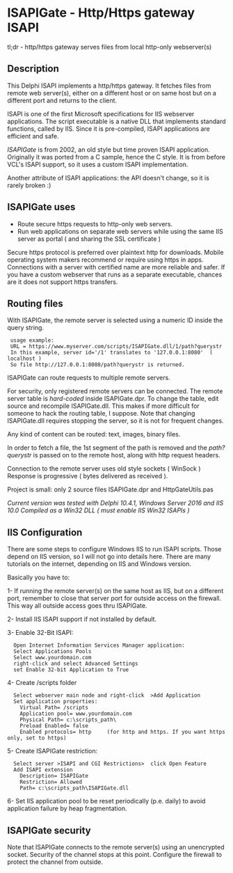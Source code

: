 # ISAPIGate - Http/Https gateway ISAPI

tl;dr - http/https gateway serves files from local http-only webserver(s)

## Description

This Delphi ISAPI implements a http/https gateway.  It fetches files from remote web server(s), either on a different host or on same host but on a different port and returns to the client. 

ISAPI is one of the first Microsoft specifications for IIS webserver applications.
The script executable is a native DLL that implements standard functions, 
called by IIS. Since it is pre-compiled, ISAPI applications are efficient and safe.  

*ISAPIGate* is from 2002, an old style but time proven ISAPI application.  
Originally it was ported from a C sample, hence the C style.
It is from before VCL's ISAPI support, so it uses a custom ISAPI implementation. 

Another attribute of ISAPI applications: the API doesn't change, 
so it is rarely broken   :)

## ISAPIGate uses 
* Route secure https requests to http-only web servers. 
* Run web applications on separate web servers while using the same IIS server as portal ( and sharing the SSL certificate ) 

Secure https protocol is preferred over plaintext http for downloads. 
Mobile operating system makers recommend or require using https in apps.
Connections with a server with certified name are more reliable and safer.
If you have a custom webserver that runs as a separate executable, 
chances are it does not support https transfers.

## Routing files

With ISAPIGate, the remote server is selected using a numeric ID inside the query string.

     usage example: 
     URL = https://www.myserver.com/scripts/ISAPIGate.dll/1/path?querystr
     In this example, server id='/1' translates to '127.0.0.1:8080'  ( localhost )
     So file http://127.0.0.1:8080/path?querystr is returned.
  
ISAPIGate can route requests to multiple remote servers.

For security, only registered remote servers can be connected.
The remote server table is *hard-coded* inside ISAPIGate.dpr.
To change the table, edit source and recompile ISAPIGate.dll.
This makes if more difficult for someone to hack the routing table, I suppose.
Note that changing ISAPIGate.dll requires stopping the server, so it is not for frequent changes.

Any kind of content can be routed: text, images, binary files.

In order to fetch a file, the 1st segment of the path is removed 
and the *path?querystr* is passed on to the remote host,
along with http request headers. 

Connection to the remote server uses old style sockets ( WinSock )
Response is progressive ( bytes delivered as received ).

Project is small: only 2 source files ISAPIGate.dpr and HttpGateUtils.pas   

*Current version was tested with Delphi 10.4.1, Windows Server 2016 and IIS 10.0
Compiled as a Win32 DLL ( must enable IIS Win32 ISAPIs )*

## IIS Configuration

There are some steps to configure Windows IIS to run ISAPI scripts.
Those depend on IIS version, so I will not go into details here. 
There are many tutorials on the internet, depending on IIS and Windows version.

Basically you have to:

1- If running the remote server(s) on the same host as IIS, but on a different port, 
remember to close that server port for outside access on the firewall. 
This way all outside access goes thru ISAPIGate.  

2- Install IIS ISAPI support if not installed by default.   

3- Enable 32-Bit ISAPI: 
 
      Open Internet Information Services Manager application:
      Select Applications Pools
      Select www.yourdomain.com
      right-click and select Advanced Settings
      set Enable 32-bit Application to True  

4- Create /scripts folder

      Select webserver main node and right-click  >Add Application
      Set application properties:
        Virtual Path= /scripts
        Application pool= www.yourdomain.com
        Physical Path= c:\scripts_path\
        Preload Enabled= false
        Enabled protocols= http     (for http and https. If you want https only, set to https)

5- Create ISAPIGate restriction:

      Select server >ISAPI and CGI Restrictions>  click Open Feature
      Add ISAPI extension
        Description= ISAPIGate
        Restriction= Allowed
        Path= c:\scripts_path\ISAPIGate.dll  

6- Set IIS application pool to be reset periodically (p.e. daily) to avoid application failure by heap fragmentation.

## ISAPIGate security

Note that ISAPIGate connects to the remote server(s) using an unencrypted socket.
Security of the channel stops at this point. Configure the firewall to protect the channel from outside.

